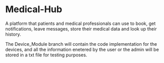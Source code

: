# Medical-Hub
A platform that patients and medical professionals can use to book, get notifications, leave messages, store their medical data and look up their history. 

The Device_Module branch will contain the code implementation for the devices, and all the information enetered by the user or the admin will be stored in a txt file for testing purposes.
